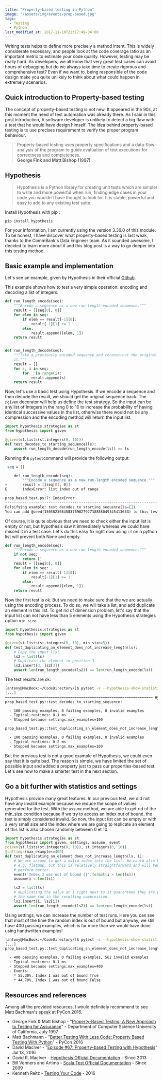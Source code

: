 ```yaml
---
title: "Property-based testing in Python"
image: "/assets/img/events/prop-based.jpg"
tags:
  - Testing
  - Python
last_modified_at: 2017-11-10T22:17:49-04:00
---
```




Writing tests helps to define more precisely a method intent. This is widely considerate necessary, and people look at
the code coverage ratio as an important metric to estimate your code quality. However, testing may be really hard. 
As developers, we all know that very great test cases can avoid hours of debugging but do we always take time to create
rigorous and comprehensive test? Even if we want to, being responsible of the code design make you quite unlikely to 
think about what could happen in extremely scenarios.

 
## Quick introduction to Property-based testing

The concept of property-based testing is not new. It appeared in the 90s, at this moment the need of test automation
was already there. As I said in this post introduction, A software developer is unlikely to detect a big flaw with a
test that he would have design himself. The idea behind property-based testing is to use precises requirement to verify
the proper program behaviour. 

> Property-based testing uses property specifications and a data-flow analysis of the program to
guide evaluation of test executions for correctness and completeness. <br> <b>George Fink and Matt Bishop (1997)</b>


## Hypothesis

> Hypothesis is a Python library for creating unit tests which are simpler to write and more powerful when run,
finding edge cases in your code you wouldn’t have thought to look for. It is stable, powerful and easy to add to any
existing test suite.

Install Hypothesis with pip :

```
pip install hypothesis
```
 
For your information, I am currently using the version 3.36.0 of this module. To be honest, I have discover what
property-based testing is last weak, thanks to the CommBank's Data Engineer team. As it sounded awesome, I decided to
learn more about it and this blog post is a way to go deeper into this testing method.

## Basic example and implementation

Let's see an example, given by Hypothesis in their official [Github](https://github.com/HypothesisWorks/hypothesis-python/blob/master/examples/test_rle.py).

This example shows how to test a very simple operation: encoding and decoding a list of integers. 

```python encoding_functions https://github.com/HypothesisWorks/hypothesis-python/blob/master/examples/test_rle.py source
def run_length_encode(seq):
    """Encode a sequence as a new run-length encoded sequence."""
    result = [[seq[0], 0]]
    for elem in seq:
        if elem == result[-1][0]:
            result[-1][1] += 1
        else:
            result.append([elem, 1])
    return result


def run_length_decode(seq):
    """Take a previously encoded sequence and reconstruct the original from
    it."""
    result = []
    for s, i in seq:
        for _ in range(i):
            result.append(s)
    return result
```

Now, let's use a basic test using Hypothesis. If we encode a sequence and then decode the result, we should get the
original sequence back. The ```@given``` decorator will help us define the test strategy. So the input can be any list
of Integers in the rang 0 to 10 to increase the probability of having identical successive values in the list, otherwise there
would not be any compression and the encoding method will return the input list.

```python
import hypothesis.strategies as st
from hypothesis import given

@given(st.lists(st.integers(0, 10)))
def test_decodes_to_starting_sequence(ls):
    assert run_length_decode(run_length_encode(ls)) == ls
```

Running the ```pytest```command will provide the following output:

```sh
 seq = []

    def run_length_encode(seq):
        """Encode a sequence as a new run-length encoded sequence."""
>       result = [[seq[0], 0]]
E       IndexError: list index out of range

prop_based_test.py:7: IndexError
------------------------------------------------------------------------- Hypothesis --------------------------------------------------------------------------
Falsifying example: test_decodes_to_starting_sequence(ls=[])
You can add @seed(150582365458376902792718888049345413633) to this test or run pytest with --hypothesis-seed=150582365458376902792718888049345413633 to reproduce this failure.
```

Of course, it is quite obvious that we need to check either the input list is empty or not, but hypothesis saw it
immediately whereas we could have missed it in a test case. Let's do this easy fix right now using ```if``` on a python
list will prevent both None and empty.

```python
def run_length_encode(seq):
    """Encode a sequence as a new run-length encoded sequence."""
    if not seq:
        return []
    result = [[seq[0], 0]]
    for elem in seq:
        if elem == result[-1][0]:
            result[-1][1] += 1
        else:
            result.append([elem, 1])
    return result
```

Now the first test is ok. But we need to make sure that the we are actually using the encoding process. To do so, we
will take a list, and add duplicate an element in this list. To get rid of dimension problem, let's say that the input
list can not have less than 5 elements using the Hypothesis strategies option ```min_size```. 

```python
import hypothesis.strategies as st
from hypothesis import given

@given(st.lists(st.integers(0, 10), min_size=5))
def test_duplicating_an_element_does_not_increase_length(ls):
    # Copy the input list
    ls2 = list(ls)
    # Duplicate the element in position 3.
    ls2.insert(3, ls2[3])
    assert len(run_length_encode(ls2)) == len(run_length_encode(ls))
```

The test results are ok:

```sh
[antony@MacBook:~/CodeDirectory/]$ pytest -s --hypothesis-show-statistics
[...]
==================================================================== Hypothesis Statistics ====================================================================
prop_based_test.py::test_decodes_to_starting_sequence:

  - 100 passing examples, 0 failing examples, 0 invalid examples
  - Typical runtimes: 0-1 ms
  - Stopped because settings.max_examples=100

prop_based_test.py::test_duplicating_an_element_does_not_increase_length:

  - 100 passing examples, 0 failing examples, 0 invalid examples
  - Typical runtimes: 0-2 ms
  - Stopped because settings.max_examples=100
```

But the previous test is not a good example of Hypothesis, we could even say that it is quite bad. The reason is simple,
we have limited the set of possible input and added a property just to pass our properties-based test. Let's see how
to make a smarter test in the next section.

## Go a bit further with statistics and settings

Hypothesis provide many great features. In our previous test, we did not have any invalid example because we reduce the
scope of values generated for the test. With the ```assume``` method, we are able to get rid of the min_size condition
because if we try to access an index out of bound, the test is simply considered invalid. So now, the input list can be
empty or with a very small size and the index where we are going to replicate an element of this list is also chosen
randomly between 0 et 10. 

```python
import hypothesis.strategies as st
from hypothesis import given, settings, assume, event
@given(st.lists(st.integers(0, 10)), st.integers(0, 10))
@settings(max_examples=400)
def test_duplicating_an_element_does_not_increase_length(ls, i):
    # We use assume to get a valid index into the list. We could also have used
    # e.g. flatmap, but this is relatively straightforward and will tend to
    # perform better.
    event('Index I was out of bound {}'.format(i > len(ls)))
    assume(i < len(ls))

    ls2 = list(ls)
    # duplicating the value at i right next to it guarantees they are part of
    # the same run in the resulting compression.
    ls2.insert(i, ls2[i])
    assert len(run_length_encode(ls2)) == len(run_length_encode(ls))
```

Using settings, we can increase the number of test runs. Here you can see that most of the time the random index is
out of bound but anyway, we still have 400 passing examples, which is far more than we would have done using handwritten
examples!

```sh
[antony@MacBook:~/CodeDirectory/]$ pytest -s --hypothesis-show-statistics
[...]
prop_based_test.py::test_duplicating_an_element_does_not_increase_length:

  - 400 passing examples, 0 failing examples, 562 invalid examples
  - Typical runtimes: 0-1 ms
  - Stopped because settings.max_examples=400
  - Events:
    * 55.30%, Index I was out of bound True
    * 44.70%, Index I was out of bound False
```   

## Resources and references
 
Among all the provided resources, I would definitely recommend to see Matt Bachman's
[speak](https://www.youtube.com/watch?v=jvwfDdgg93E) at PyCon 2016.   
 
- George Fink & Matt Bishop - "[Property-Based Testing; A New Approach to Testing for Assurance](https://pdfs.semanticscholar.org/8b1f/371310de3e237a994be89393373e27126593.pdf)" - Department
of Computer Science University of California, July 1997 
- Matt Bachmann - "[Better Testing With Less Code: Property Based Testing With Python](https://www.youtube.com/watch?v=jvwfDdgg93E)" - PyCon 2016
- David MacIver - "[Episode #67: Property-based Testing with Hypothesis](https://talkpython.fm/episodes/show/67/property-based-testing-with-hypothesis)" Jul 13, 2016
- David R. MacIver - [Hypothesis Official Documentation](https://hypothesis.readthedocs.io/en/latest/index.html) - Since 2013
- Bill Venners and Artima - [Scala Test Official Documentation](http://www.scalatest.org/user_guide/property_based_testing) - Since 2009
- Kenneth Reitz - [Testing Your Code](http://docs.python-guide.org/en/latest/writing/tests/) - 2016

